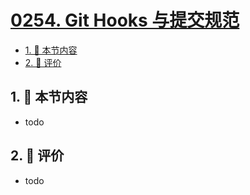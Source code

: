 # [0254. Git Hooks 与提交规范](https://github.com/tnotesjs/TNotes.react/tree/main/notes/0254.%20Git%20Hooks%20%E4%B8%8E%E6%8F%90%E4%BA%A4%E8%A7%84%E8%8C%83)

<!-- region:toc -->

- [1. 🎯 本节内容](#1--本节内容)
- [2. 🫧 评价](#2--评价)

<!-- endregion:toc -->

## 1. 🎯 本节内容

- todo

## 2. 🫧 评价

- todo
